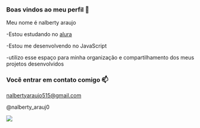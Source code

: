 ### Boas vindos ao meu perfil 💙

Meu nome é nalberty araujo 

-Estou estudando no [alura](https://ww.alura.com.br)

-Estou me desenvolvendo no JavaScript

-utilizo esse espaço para minha organização e compartilhamento dos meus projetos desenvolvidos

### Você entrar em contato comigo 📫

nalbertyaraujo515@gmail.com

@nalberty_arauj0

![](https://media1.tenor.com/m/0Hy1SUov3UIAAAAC/mc-hariel-hariel.gif)
